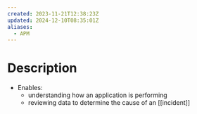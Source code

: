 ```yaml
---
created: 2023-11-21T12:38:23Z
updated: 2024-12-10T08:35:01Z
aliases:
  - APM
---
```

# Description
- Enables:
	- understanding how an application is performing
	- reviewing data to determine the cause of an [[incident]]